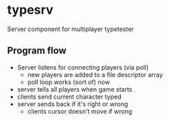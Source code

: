 # typesrv

Server component for multiplayer typetester

## Program flow

- Server listens for connecting players (via poll)
	- new players are added to a file descriptor array
	- poll loop works (sort of) now
- server tells all players when game starts
- clients send current character typed
- server sends back if it's right or wrong
	- clients cursor doesn't move if wrong


